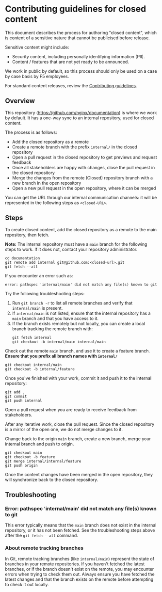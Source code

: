 # Contributing guidelines for closed content

This document describes the process for authoring "closed content", which is content of a sensitive nature that cannot be publicised before release.

Sensitive content might include:

- Security content, including personally identifying information (PII).
- Content / features that are not yet ready to be announced.

We work in public by default, so this process should only be used on a case by case basis by F5 employees. 

For standard content releases, review the [Contributing guidelines](/CONTRIBUTING.md).

## Overview

This repository (https://github.com/nginx/documentation) is where we work by default. It has a one-way sync to an internal repository, used for closed content.

The process is as follows:

- Add the closed repository as a remote
- Create a remote branch with the prefix `internal/` in the closed repository
- Open a pull request in the closed repository to get previews and request feedback
- Once all stakeholders are happy with changes, close the pull request in the closed repository
- Merge the changes from the remote (Closed) repository branch with a new branch in the open repository
- Open a new pull request in the open repository, where it can be merged

You can get the URL through our internal communication channels: it will be represented in the following steps as `<closed-URL>`.

## Steps

To create closed content, add the closed repository as a remote to the main repository, then fetch.

**Note:** The internal repository must have a `main` branch for the following steps to work. If it does not, contact your repository administrator.

```shell
cd documentation
git remote add internal git@github.com:<closed-url>.git
git fetch --all
```

If you encounter an error such as:

```
error: pathspec 'internal/main' did not match any file(s) known to git
```

Try the following troubleshooting steps:

1. Run `git branch -r` to list all remote branches and verify that `internal/main` is present.
2. If `internal/main` is not listed, ensure that the internal repository has a `main` branch and that you have access to it.
3. If the branch exists remotely but not locally, you can create a local branch tracking the remote branch with:
   ```shell
   git fetch internal
   git checkout -b internal/main internal/main
   ```

Check out the remote `main` branch, and use it to create a feature branch. **Ensure that you prefix all branch names with `internal/`**

```shell
git checkout internal/main
git checkout -b internal/feature
```

Once you've finished with your work, commit it and push it to the internal repository:

```shell
git add .
git commit
git push internal
```

Open a pull request when you are ready to receive feedback from stakeholders.

After any iterative work, close the pull request. Since the closed repository is a mirror of the open one, we do not merge changes to it.

Change back to the origin `main` branch, create a new branch, merge your internal branch and push to origin.

```shell
git checkout main
git checkout -b feature
git merge internal/internal/feature
git push origin
```

Once the content changes have been merged in the open repository, they will synchronize back to the closed repository.

## Troubleshooting

### Error: pathspec 'internal/main' did not match any file(s) known to git

This error typically means that the `main` branch does not exist in the internal repository, or it has not been fetched. See the troubleshooting steps above after the `git fetch --all` command.

### About remote tracking branches

In Git, remote tracking branches (like `internal/main`) represent the state of branches in your remote repositories. If you haven't fetched the latest branches, or if the branch doesn't exist on the remote, you may encounter errors when trying to check them out. Always ensure you have fetched the latest changes and that the branch exists on the remote before attempting to check it out locally.
